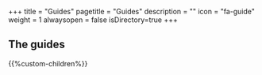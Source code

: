+++
title = "Guides"
pagetitle = "Guides"
description = ""
icon = "fa-guide"
weight = 1
alwaysopen = false
isDirectory=true
+++

## The guides

{{%custom-children%}}